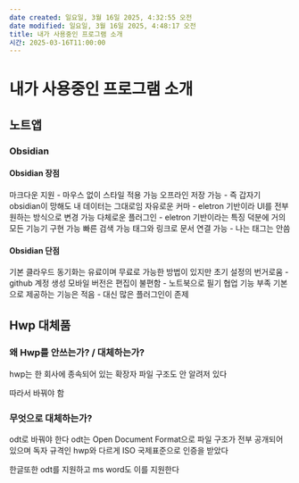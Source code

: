 ```yaml
---
date created: 일요일, 3월 16일 2025, 4:32:55 오전
date modified: 일요일, 3월 16일 2025, 4:48:17 오전
title: 내가 사용중인 프로그램 소개
시간: 2025-03-16T11:00:00
---
```


# 내가 사용중인 프로그램 소개

## 노트앱

### Obsidian

#### Obsidian 장점

마크다운 지원 - 마우스 없이 스타일 적용 가능
오프라인 저장 가능 - 즉 갑자기 obsidian이 망해도 내 데이터는 그대로임
자유로운 커마 - eletron 기반이라 UI를 전부 원하는 방식으로 변경 가능
다체로운 플러그인 - eletron 기반이라는 특징 덕분에 거의 모든 기능기 구현 가능
빠른 검색 가능
태그와 링크로 문서 연결 가능 - 나는 태그는 안씀
#### Obsidian 단점

기본 클라우드 동기화는 유료이며 무료로 가능한 방법이 있지만 초기 설정의 번거로움 - github 계정 생성
모바일 버전은 편집이 불편함 - 노트북으로 필기
협업 기능 부족
기본으로 제공하는 기능은 적음 - 대신 많은 플러그인이 존제


## Hwp 대체품

### 왜 Hwp를 안쓰는가? / 대체하는가?

hwp는 한 회사에 종속되어 있는 확장자
파일 구조도 안 알려저 있다

따라서 바꿔야 함

### 무엇으로 대체하는가?

odt로 바꿔야 한다
odt는 Open Document Format으로 파일 구조가 전부 공개되어 있으며 독자 규격인 hwp와 다르게 ISO 국제표준으로 인증을 받았다

한글또한 odt를 지원하고
ms word도 이를 지원한다
